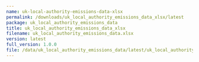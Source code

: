 ```yaml
---
name: uk-local-authority-emissions-data-xlsx
permalink: /downloads/uk_local_authority_emissions_data_xlsx/latest
package: uk_local_authority_emissions_data
title: uk_local_authority_emissions_data_xlsx
filename: uk_local_authority_emissions_data.xlsx
version: latest
full_version: 1.0.0
file: /data/uk_local_authority_emissions_data/latest/uk_local_authority_emissions_data.xlsx
---
```

